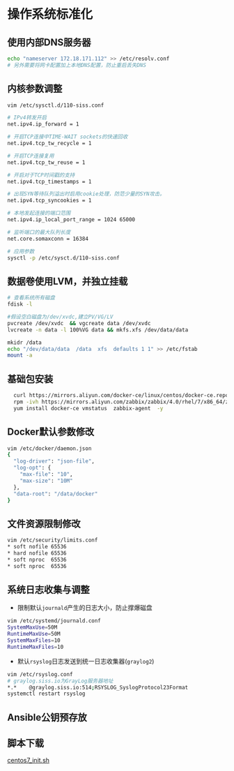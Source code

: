 # 操作系统标准化

## 使用内部DNS服务器

```bash
echo "nameserver 172.18.171.112" >> /etc/resolv.conf
# 另外需要将网卡配置加上本地DNS配置，防止重启丢失DNS
```


## 内核参数调整

```bash
vim /etc/sysctl.d/110-siss.conf

# IPv4转发开启
net.ipv4.ip_forward = 1

# 开启TCP连接中TIME-WAIT sockets的快速回收
net.ipv4.tcp_tw_recycle = 1

# 开启TCP连接复用
net.ipv4.tcp_tw_reuse = 1

# 开启对于TCP时间戳的支持
net.ipv4.tcp_timestamps = 1

# 出现SYN等待队列溢出时启用cookie处理，防范少量的SYN攻击。
net.ipv4.tcp_syncookies = 1

# 本地发起连接的端口范围
net.ipv4.ip_local_port_range = 1024 65000

# 监听端口的最大队列长度
net.core.somaxconn = 16384

# 应用参数
sysctl -p /etc/sysct.d/110-siss.conf
```

## 数据卷使用LVM，并独立挂载

```bash
# 查看系统所有磁盘
fdisk -l

#假设空白磁盘为/dev/xvdc,建立PV/VG/LV
pvcreate /dev/xvdc  && vgcreate data /dev/xvdc
lvcreate -n data -l 100%VG data && mkfs.xfs /dev/data/data

mkidr /data
echo "/dev/data/data  /data  xfs  defaults 1 1" >> /etc/fstab
mount -a
```

## 基础包安装

```bash
  curl https://mirrors.aliyun.com/docker-ce/linux/centos/docker-ce.repo > docker-ce.repo
  rpm -ivh https://mirrors.aliyun.com/zabbix/zabbix/4.0/rhel/7/x86_64/zabbix-release-4.0-1.el7.noarch.rpm
  yum install docker-ce vmstatus  zabbix-agent  -y
```

## Docker默认参数修改
```bash
vim /etc/docker/daemon.json
{
  "log-driver": "json-file",
  "log-opt": {
    "max-file": "10",
    "max-size": "10M"
  },
  "data-root": "/data/docker"
}
```

## 文件资源限制修改

```bash
vim /etc/security/limits.conf
* soft nofile 65536
* hard nofile 65536
* soft nproc  65536
* soft nproc  65536
```

## 系统日志收集与调整

- 限制默认`journald`产生的日志大小，防止撑爆磁盘
  
```bash
vim /etc/systemd/journald.conf
SystemMaxUse=50M
RuntimeMaxUse=50M
SystemMaxFiles=10
RuntimeMaxFiles=10
```

- 默认`rsyslog`日志发送到统一日志收集器(`graylog2`)

```bash
vim /etc/rsyslog.conf
# graylog.siss.io为GrayLog服务器地址
*.*    @graylog.siss.io:514;RSYSLOG_SyslogProtocol23Format
systemctl restart rsyslog
```

## Ansible公钥预存放

## 脚本下载
[centos7_init.sh](./pkg/centos7_init.sh)